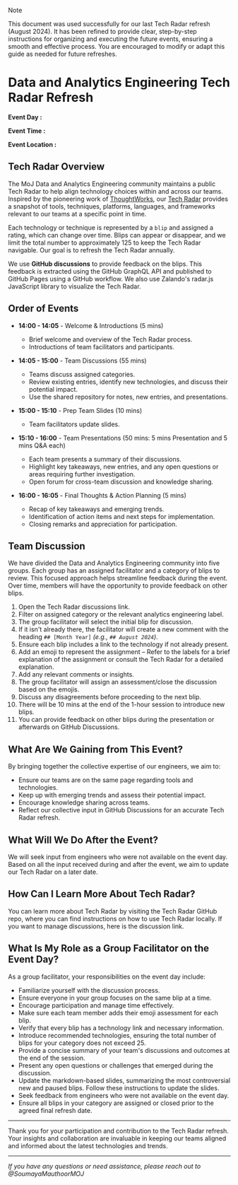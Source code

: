 > [!NOTE]
> This document was used successfully for our last Tech Radar refresh (August 2024). It has been refined to provide clear, step-by-step instructions for organizing and executing the future events, ensuring a smooth and effective process. You are encouraged to modify or adapt this guide as needed for future refreshes.

# Data and Analytics Engineering Tech Radar Refresh

**Event Day :** 
<br>

**Event Time :** 
<br>

**Event Location :**

## Tech Radar Overview

The MoJ Data and Analytics Engineering community maintains a public Tech Radar to help align technology choices within and across our teams. Inspired by the pioneering work of [ThoughtWorks](https://github.com/zalando/tech-radar), our [Tech Radar](https://github.com/moj-analytical-services/data-and-analytics-engineering-tech-radar) provides a snapshot of tools, techniques, platforms, languages, and frameworks relevant to our teams at a specific point in time. 

Each technology or technique is represented by a `blip` and assigned a rating, which can change over time. Blips can appear or disappear, and we limit the total number to approximately 125 to keep the Tech Radar navigable. Our goal is to refresh the Tech Radar annually.

We use **GitHub discussions** to provide feedback on the blips. This feedback is extracted using the GitHub GraphQL API and published to GitHub Pages using a GitHub workflow. We also use Zalando's radar.js JavaScript library to visualize the Tech Radar.

## Order of Events

- **14:00 - 14:05** - Welcome & Introductions (5 mins)  
  - Brief welcome and overview of the Tech Radar process.  
  - Introductions of team facilitators and participants.  

- **14:05 - 15:00** - Team Discussions (55 mins)  
  - Teams discuss assigned categories.  
  - Review existing entries, identify new technologies, and discuss their potential impact.  
  - Use the shared repository for notes, new entries, and presentations.  

- **15:00 - 15:10** - Prep Team Slides (10 mins)  
  - Team facilitators update slides.  

- **15:10 - 16:00** - Team Presentations (50 mins: 5 mins Presentation and 5 mins Q&A each)  
  - Each team presents a summary of their discussions.  
  - Highlight key takeaways, new entries, and any open questions or areas requiring further investigation.  
  - Open forum for cross-team discussion and knowledge sharing.  

- **16:00 - 16:05** - Final Thoughts & Action Planning (5 mins)  
  - Recap of key takeaways and emerging trends.  
  - Identification of action items and next steps for implementation.  
  - Closing remarks and appreciation for participation.

## Team Discussion

We have divided the Data and Analytics Engineering community into five groups. Each group has an assigned facilitator and a category of blips to review. This focused approach helps streamline feedback during the event. Over time, members will have the opportunity to provide feedback on other blips.

1. Open the Tech Radar discussions link.
2. Filter on assigned category or the relevant analytics engineering label.
3. The group facilitator will select the initial blip for discussion.
4. If it isn't already there, the facilitator will create a new comment with the heading `## [Month Year]` *(e.g., `## August 2024`)*.
5. Ensure each blip includes a link to the technology if not already present.
6. Add an emoji to represent the assignment – Refer to the labels for a brief explanation of the assignment or consult the Tech Radar for a detailed explanation.
7. Add any relevant comments or insights.
8. The group facilitator will assign an assessment/close the discussion based on the emojis.
9. Discuss any disagreements before proceeding to the next blip.
10. There will be 10 mins at the end of the 1-hour session to introduce new blips.
11. You can provide feedback on other blips during the presentation or afterwards on GitHub Discussions.

## What Are We Gaining from This Event?

By bringing together the collective expertise of our engineers, we aim to:

- Ensure our teams are on the same page regarding tools and technologies.
- Keep up with emerging trends and assess their potential impact.
- Encourage knowledge sharing across teams.
- Reflect our collective input in GitHub Discussions for an accurate Tech Radar refresh.

## What Will We Do After the Event?

We will seek input from engineers who were not available on the event day. Based on all the input received during and after the event, we aim to update our Tech Radar on a later date.

## How Can I Learn More About Tech Radar?

You can learn more about Tech Radar by visiting the Tech Radar GitHub repo, where you can find instructions on how to use Tech Radar locally. If you want to manage discussions, here is the discussion link.

## What Is My Role as a Group Facilitator on the Event Day?
As a group facilitator, your responsibilities on the event day include:
- Familiarize yourself with the discussion process.
- Ensure everyone in your group focuses on the same blip at a time.
- Encourage participation and manage time effectively.
- Make sure each team member adds their emoji assessment for each blip.
- Verify that every blip has a technology link and necessary information.
- Introduce recommended technologies, ensuring the total number of blips for your category does not exceed 25.
- Provide a concise summary of your team's discussions and outcomes at the end of the session.
- Present any open questions or challenges that emerged during the discussion.
- Update the markdown-based slides, summarizing the most controversial new and paused blips. Follow these instructions to update the slides.
- Seek feedback from engineers who were not available on the event day.
- Ensure all blips in your category are assigned or closed prior to the agreed final refresh date.

---

Thank you for your participation and contribution to the Tech Radar refresh. Your insights and collaboration are invaluable in keeping our teams aligned and informed about the latest technologies and trends.

---

*If you have any questions or need assistance, please reach out to @SoumayaMauthoorMOJ*
